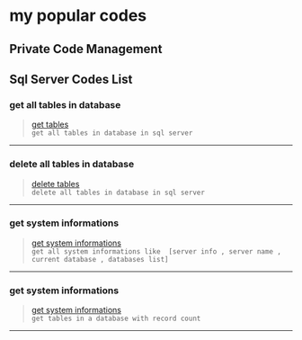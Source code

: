 # my popular codes
## **Private Code Management**
 ## Sql Server Codes List
 
### **get all tables in database**
> [get tables](https://github.com/moradisaed5/CodeManagement/blob/main/Sql/get_all_tables_in_database.sql) <br/> `get all tables in database in sql server`
---

### **delete all tables in database**
> [delete tables](https://github.com/moradisaed5/CodeManagement/blob/main/Sql/delete_tables_in_database.sql) <br/> `delete all tables in database in sql server`
---

### **get system informations**
> [get system informations](https://github.com/moradisaed5/CodeManagement/blob/main/Sql/get_system_informations.sql) <br/> `get all system informations like  [server info , server name , current database , databases list]`
---

### **get system informations**
> [get system informations](https://github.com/moradisaed5/CodeManagement/blob/main/Sql/get_tables_name_with_record_count.sql) <br/> `get tables in a database with record count`
---
